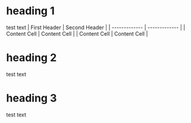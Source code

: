 # heading 1
test text
| First Header  | Second Header |
| ------------- | ------------- |
| Content Cell  | Content Cell  |
| Content Cell  | Content Cell  |
# heading 2
test text
# heading 3
test text
